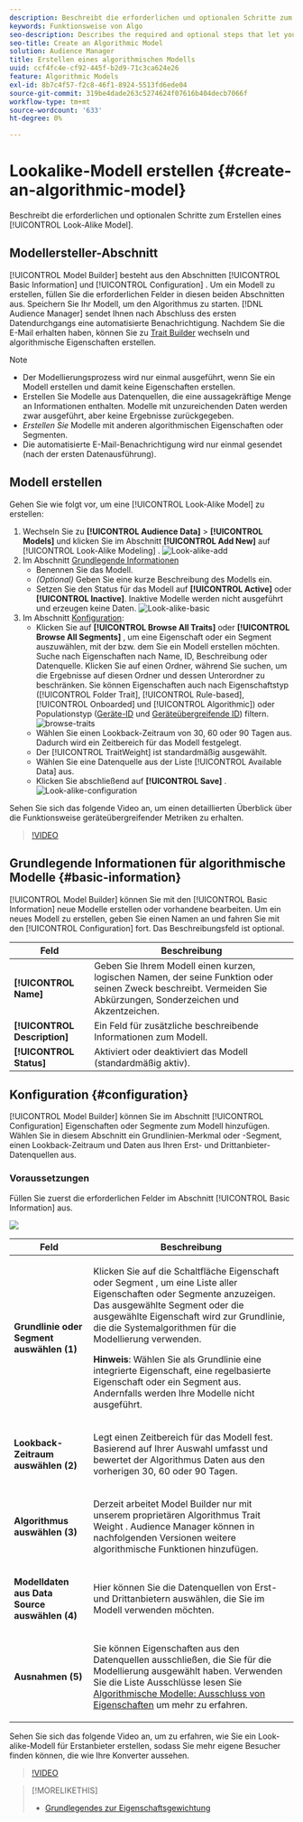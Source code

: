```yaml
---
description: Beschreibt die erforderlichen und optionalen Schritte zum Erstellen eines algorithmischen Modells in Model Builder.
keywords: Funktionsweise von Algo
seo-description: Describes the required and optional steps that let you create an algorithmic model in Model Builder.
seo-title: Create an Algorithmic Model
solution: Audience Manager
title: Erstellen eines algorithmischen Modells
uuid: ccf4fc4e-cf92-445f-b2d9-71c3ca624e26
feature: Algorithmic Models
exl-id: 8b7c4f57-f2c8-46f1-8924-5513fd6ede04
source-git-commit: 319be4dade263c5274624f07616b404decb7066f
workflow-type: tm+mt
source-wordcount: '633'
ht-degree: 0%

---
```


# Lookalike-Modell erstellen {#create-an-algorithmic-model}

Beschreibt die erforderlichen und optionalen Schritte zum Erstellen eines [!UICONTROL Look-Alike Model].

## Modellersteller-Abschnitt

[!UICONTROL Model Builder] besteht aus den Abschnitten [!UICONTROL Basic Information] und [!UICONTROL Configuration] . Um ein Modell zu erstellen, füllen Sie die erforderlichen Felder in diesen beiden Abschnitten aus. Speichern Sie Ihr Modell, um den Algorithmus zu starten. [!DNL Audience Manager] sendet Ihnen nach Abschluss des ersten Datendurchgangs eine automatisierte Benachrichtigung. Nachdem Sie die E-Mail erhalten haben, können Sie zu [Trait Builder](../../features/traits/about-trait-builder.md) wechseln und algorithmische Eigenschaften erstellen.

>[!NOTE]
>
>* Der Modellierungsprozess wird nur einmal ausgeführt, wenn Sie ein Modell erstellen und damit keine Eigenschaften erstellen.
>* Erstellen Sie Modelle aus Datenquellen, die eine aussagekräftige Menge an Informationen enthalten. Modelle mit unzureichenden Daten werden zwar ausgeführt, aber keine Ergebnisse zurückgegeben.
>* *Erstellen Sie* Modelle mit anderen algorithmischen Eigenschaften oder Segmenten.
>* Die automatisierte E-Mail-Benachrichtigung wird nur einmal gesendet (nach der ersten Datenausführung).

## Modell erstellen

Gehen Sie wie folgt vor, um eine [!UICONTROL Look-Alike Model] zu erstellen:

1. Wechseln Sie zu **[!UICONTROL Audience Data]** > **[!UICONTROL Models]** und klicken Sie im Abschnitt **[!UICONTROL Add New]** auf [!UICONTROL Look-Alike Modeling] .
   ![Look-alike-add](assets/look-alike-add.png)
1. Im Abschnitt [Grundlegende Informationen](../../features/algorithmic-models/create-model.md#basic-information)
   * Benennen Sie das Modell.
   * *(Optional)* Geben Sie eine kurze Beschreibung des Modells ein.
   * Setzen Sie den Status für das Modell auf **[!UICONTROL Active]** oder **[!UICONTROL Inactive]**. Inaktive Modelle werden nicht ausgeführt und erzeugen keine Daten.
     ![Look-alike-basic](assets/look-alike-basic.png)
1. Im Abschnitt [Konfiguration](../../features/algorithmic-models/create-model.md#configuration):
   * Klicken Sie auf **[!UICONTROL Browse All Traits]** oder **[!UICONTROL Browse All Segments]** , um eine Eigenschaft oder ein Segment auszuwählen, mit der bzw. dem Sie ein Modell erstellen möchten. Suche nach Eigenschaften nach Name, ID, Beschreibung oder Datenquelle. Klicken Sie auf einen Ordner, während Sie suchen, um die Ergebnisse auf diesen Ordner und dessen Unterordner zu beschränken. Sie können Eigenschaften auch nach Eigenschaftstyp ([!UICONTROL Folder Trait], [!UICONTROL Rule-based], [!UICONTROL Onboarded] und [!UICONTROL Algorithmic]) oder Populationstyp ([Geräte-ID](../../reference/ids-in-aam.md) und [Geräteübergreifende ID](../../reference/ids-in-aam.md)) filtern.
     ![browse-traits](assets/browse-traits.png)
   * Wählen Sie einen Lookback-Zeitraum von 30, 60 oder 90 Tagen aus. Dadurch wird ein Zeitbereich für das Modell festgelegt.
   * Der [!UICONTROL TraitWeight] ist standardmäßig ausgewählt.
   * Wählen Sie eine Datenquelle aus der Liste [!UICONTROL Available Data] aus.
   * Klicken Sie abschließend auf **[!UICONTROL Save]** .
     ![Look-alike-configuration](assets/look-alike-configuration.png)

Sehen Sie sich das folgende Video an, um einen detaillierten Überblick über die Funktionsweise geräteübergreifender Metriken zu erhalten.

>[!VIDEO](https://experienceleague.adobe.com/docs/audience-manager-learn/tutorials/build-and-manage-audiences/profile-merge/understanding-cross-device-metrics-in-audience-manager.html)

## Grundlegende Informationen für algorithmische Modelle {#basic-information}

<!-- r_model_basic.xml -->

[!UICONTROL Model Builder] können Sie mit den [!UICONTROL Basic Information] neue Modelle erstellen oder vorhandene bearbeiten. Um ein neues Modell zu erstellen, geben Sie einen Namen an und fahren Sie mit den [!UICONTROL Configuration] fort. Das Beschreibungsfeld ist optional.

| Feld | Beschreibung |
|---|---|
| **[!UICONTROL Name]** | Geben Sie Ihrem Modell einen kurzen, logischen Namen, der seine Funktion oder seinen Zweck beschreibt. Vermeiden Sie Abkürzungen, Sonderzeichen und Akzentzeichen. |
| **[!UICONTROL Description]** | Ein Feld für zusätzliche beschreibende Informationen zum Modell. |
| **[!UICONTROL Status]** | Aktiviert oder deaktiviert das Modell (standardmäßig aktiv). |

## Konfiguration {#configuration}

[!UICONTROL Model Builder] können Sie im Abschnitt [!UICONTROL Configuration] Eigenschaften oder Segmente zum Modell hinzufügen. Wählen Sie in diesem Abschnitt ein Grundlinien-Merkmal oder -Segment, einen Lookback-Zeitraum und Daten aus Ihren Erst- und Drittanbieter-Datenquellen aus.

<!-- r_model_configuration.xml -->

### Voraussetzungen

Füllen Sie zuerst die erforderlichen Felder im Abschnitt [!UICONTROL Basic Information] aus.

![](assets/lam_exclude_traits_numbered.png)

<table id="table_7A6BE5E5498D4776A30323B743954150"> 
 <thead> 
  <tr> 
   <th colname="col1" class="entry"> Feld </th> 
   <th colname="col2" class="entry"> Beschreibung </th> 
  </tr> 
 </thead>
 <tbody> 
  <tr> 
   <td colname="col1"> <p><b>Grundlinie oder Segment auswählen (1)</b> </p> </td> 
   <td colname="col2"> <p>Klicken Sie auf die Schaltfläche Eigenschaft oder Segment , um eine Liste aller Eigenschaften oder Segmente anzuzeigen. Das ausgewählte Segment oder die ausgewählte Eigenschaft wird zur Grundlinie, die die Systemalgorithmen für die Modellierung verwenden. </p> <p> <p><b>Hinweis</b>: Wählen Sie als Grundlinie eine integrierte Eigenschaft, eine regelbasierte Eigenschaft oder ein Segment aus. Andernfalls werden Ihre Modelle nicht ausgeführt. </p> </p> </td> 
  </tr> 
  <tr> 
   <td colname="col1"> <p><b>Lookback-Zeitraum auswählen (2)</b> </p> </td> 
   <td colname="col2"> <p>Legt einen Zeitbereich für das Modell fest. Basierend auf Ihrer Auswahl umfasst und bewertet der Algorithmus Daten aus den vorherigen 30, 60 oder 90 Tagen. </p> </td> 
  </tr> 
  <tr> 
   <td colname="col1"> <p><b>Algorithmus auswählen (3)</b> </p> </td> 
   <td colname="col2"> <p>Derzeit arbeitet Model Builder nur mit unserem proprietären Algorithmus <span class="keyword"> Trait Weight </span>. <span class="keyword"> Audience Manager</span> können in nachfolgenden Versionen weitere algorithmische Funktionen hinzufügen. </p> </td>
  </tr>
  <tr> 
   <td colname="col1"> <p><b>Modelldaten aus Data Source auswählen (4)</b> </p> </td> 
   <td colname="col2"> <p>Hier können Sie die Datenquellen von Erst- und Drittanbietern auswählen, die Sie im Modell verwenden möchten. </p> </td>
  </tr> 
  <tr> 
   <td colname="col1"> <p><b>Ausnahmen (5)</b> </p> </td> 
   <td colname="col2"> <p>Sie können Eigenschaften aus den Datenquellen ausschließen, die Sie für die Modellierung ausgewählt haben. Verwenden Sie die Liste <span class="wintitle"> Ausschlüsse </span> lesen Sie <a href="../../features/algorithmic-models/trait-exclusion-algo-models.md"> Algorithmische Modelle: Ausschluss von Eigenschaften</a> um mehr zu erfahren. </p> </td>
  </tr> 
 </tbody>
</table>

Sehen Sie sich das folgende Video an, um zu erfahren, wie Sie ein Look-alike-Modell für Erstanbieter erstellen, sodass Sie mehr eigene Besucher finden können, die wie Ihre Konverter aussehen.

>[!VIDEO](https://video.tv.adobe.com/v/23504/)

>[!MORELIKETHIS]
>
>* [Grundlegendes zur Eigenschaftsgewichtung](../../features/algorithmic-models/understanding-models.md#understanding-traitweight)
